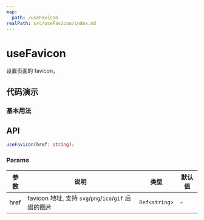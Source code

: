 ```yaml
---
map:
  path: /useFavicon
realPath: src/useFavicon/index.md
---
```


# useFavicon

设置页面的 favicon。

## 代码演示

### 基本用法

<demo src="./demo/demo.vue"
  language="vue"
  title="动态改变 favicon。"
  desc="">
</demo>

## API

```typescript
useFavicon(href: string);
```

### Params

| 参数 | 说明                                                  | 类型     | 默认值 |
| ---- | ----------------------------------------------------- | -------- | ------ |
| href | favicon 地址, 支持 `svg`/`png`/`ico`/`gif` 后缀的图片 | `Ref<string>` | -      |
